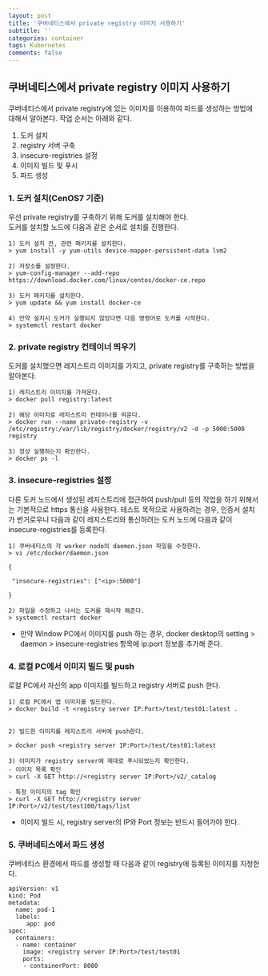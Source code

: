 ```yaml
---
layout: post
title: '쿠버네티스에서 private registry 이미지 사용하기'
subtitle: ''
categories: container
tags: Kubernetes
comments: false
---
```


## 쿠버네티스에서 private registry 이미지 사용하기 ##
쿠버네티스에서 private registry에 있는 이미지를 이용하여 파드를 생성하는 방법에 대해서 알아본다. 작업 순서는 아래와 같다.

1. 도커 설치  
2. registry 서버 구축  
3. insecure-registries 설정  
4. 이미지 빌드 및 푸시  
5. 파드 생성  

### 1. 도커 설치(CenOS7 기준) ###
우선 private registry를 구축하기 위해 도커를 설치해야 한다.  
도커를 설치할 노드에 다음과 같은 순서로 설치를 진행한다.
```
1) 도커 설치 전, 관련 패키지를 설치한다.
> yum install -y yum-utils device-mapper-persistent-data lvm2 

2) 저장소를 설정한다.
> yum-config-manager --add-repo https://download.docker.com/linux/centos/docker-ce.repo

3) 도커 패키지를 설치한다.
> yum update && yum install docker-ce

4) 만약 설치시 도커가 실행되지 않았다면 다음 명령어로 도커를 시작한다.
> systemctl restart docker
```

### 2. private registry 컨테이너 띄우기 ###
도커를 설치했으면 레지스트리 이미지를 가지고, private registry를 구축하는 방법을 알아본다. 
```
1) 레지스트리 이미지를 가져온다.
> docker pull registry:latest

2) 해당 이미지로 레지스트리 컨테이너를 띄운다.
> docker run --name private-registry -v /etc/registry:/var/lib/registry/docker/registry/v2 -d -p 5000:5000 registry

3) 정상 실행하는지 확인한다.
> docker ps -l
```

### 3. insecure-registries 설정 ###
다른 도커 노드에서 생성된 레지스트리에 접근하여 push/pull 등의 작업을 하기 위해서는 기본적으로 https 통신을 사용한다. 테스트 목적으로 사용하려는 경우, 인증서 설치가 번거로우니 다음과 같이 레지스트리와 통신하려는 도커 노드에 다음과 같이 insecure-registries를 등록한다. 
```
1) 쿠버네티스의 각 worker node의 daemon.json 파일을 수정한다.
> vi /etc/docker/daemon.json

{

 "insecure-registries": ["<ip>:5000"]

}

2) 파일을 수정하고 나서는 도커를 재시작 해준다.
> systemctl restart docker
```

* 만약 Window PC에서 이미지를 push 하는 경우, docker desktop의 setting > daemon > insecure-registries 항목에 ip:port 정보를 추가해 준다. 

### 4. 로컬 PC에서 이미지 빌드 및 push ###
로컬 PC에서 자신의 app 이미지를 빌드하고 registry 서버로 push 한다.
```
1) 로컬 PC에서 앱 이미지를 빌드한다. 
> docker build -t <registry server IP:Port>/test/test01:latest .


2) 빌드한 이미지를 레지스트리 서버에 push한다.

> docker push <registry server IP:Port>/test/test01:latest

3) 이미지가 registry server에 제대로 푸시되었는지 확인한다.
- 이미지 목록 확인
> curl -X GET http://<registry server IP:Port>/v2/_catalog 

- 특정 이미지의 tag 확인
> curl -X GET http://<registry server IP:Port>/v2/test/test100/tags/list
```

* 이미지 빌드 시, registry server의 IP와 Port 정보는 반드시 들어가야 한다. 

### 5. 쿠버네티스에서 파드 생성 ###
쿠버네티스 환경에서 파드를 생성할 때 다음과 같이 registry에 등록된 이미지를 지정한다.
```
apiVersion: v1
kind: Pod
metadata:
  name: pod-1
  labels:
     app: pod
spec:
  containers:
  - name: container
    image: <registry server IP:Port>/test/test01
    ports:
    - containerPort: 8080
```
